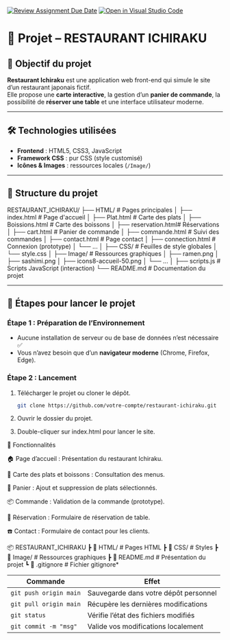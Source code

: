 [![Review Assignment Due Date](https://classroom.github.com/assets/deadline-readme-button-22041afd0340ce965d47ae6ef1cefeee28c7c493a6346c4f15d667ab976d596c.svg)](https://classroom.github.com/)
[![Open in Visual Studio Code](https://classroom.github.com/assets/open-in-vscode-2e0aaae1b6195c2367325f4f02e2d04e9abb55f0b24a779b69b11b9e10269abc.svg)](https://classroom.github.com/online_ide)

# 🍜 Projet – RESTAURANT ICHIRAKU

## 📌 Objectif du projet

**Restaurant Ichiraku** est une application web front-end qui simule le site d’un restaurant japonais fictif.  
Elle propose une **carte interactive**, la gestion d’un **panier de commande**, la possibilité de **réserver une table** et une interface utilisateur moderne.  

---

## 🛠️ Technologies utilisées

- **Frontend** : HTML5, CSS3, JavaScript  
- **Framework CSS** : pur CSS (style customisé)  
- **Icônes & Images** : ressources locales (`/Image/`)  

---

## 📁 Structure du projet
RESTAURANT_ICHIRAKU/
├── HTML/ # Pages principales
│ ├── index.html # Page d'accueil
│ ├── Plat.html # Carte des plats
│ ├── Boissions.html # Carte des boissons
│ ├── reservation.html# Réservations
│ ├── cart.html # Panier de commande
│ ├── commande.html # Suivi des commandes
│ ├── contact.html # Page contact
│ ├── connection.html # Connexion (prototype)
│ └── ...
│
├── CSS/ # Feuilles de style globales
│ └── style.css
│
├── Image/ # Ressources graphiques
│ ├── ramen.png
│ ├── sashimi.png
│ ├── icons8-accueil-50.png
│ └── ...
│
├── scripts.js # Scripts JavaScript (interaction)
└── README.md # Documentation du projet


---

## 🚀 Étapes pour lancer le projet

### Étape 1 : Préparation de l’Environnement
- Aucune installation de serveur ou de base de données n’est nécessaire ✅  
- Vous n’avez besoin que d’un **navigateur moderne** (Chrome, Firefox, Edge).

### Étape 2 : Lancement
1. Télécharger le projet ou cloner le dépôt.
   ```bash
   git clone https://github.com/votre-compte/restaurant-ichiraku.git
2. Ouvrir le dossier du projet.

3. Double-cliquer sur index.html pour lancer le site.

🎨 Fonctionnalités

🏠 Page d’accueil : Présentation du restaurant Ichiraku.

🍣 Carte des plats et boissons : Consultation des menus.

🛒 Panier : Ajout et suppression de plats sélectionnés.

📦 Commande : Validation de la commande (prototype).

📅 Réservation : Formulaire de réservation de table.

☎️ Contact : Formulaire de contact pour les clients.

📦 RESTAURANT_ICHIRAKU
 ┣ 📂 HTML/              # Pages HTML
 ┣ 📂 CSS/               # Styles
 ┣ 📂 Image/             # Ressources graphiques
 ┣ 📄 README.md          # Présentation du projet
 ┗ 📄 .gitignore         # Fichier gitignore*

 | Commande               | Effet                                 |
| ---------------------- | ------------------------------------- |
| `git push origin main` | Sauvegarde dans votre dépôt personnel |
| `git pull origin main` | Récupère les dernières modifications  |
| `git status`           | Vérifie l’état des fichiers modifiés  |
| `git commit -m "msg"`  | Valide vos modifications localement   |


